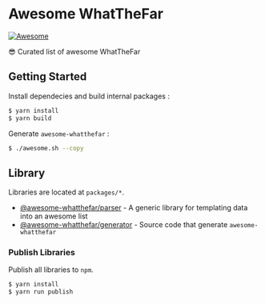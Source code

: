 # Awesome WhatTheFar

[![Awesome](https://cdn.rawgit.com/sindresorhus/awesome/d7305f38d29fed78fa85652e3a63e154dd8e8829/media/badge.svg)](https://github.com/sindresorhus/awesome)

😎 Curated list of awesome WhatTheFar

## Getting Started

Install dependecies and build internal packages :

```bash
$ yarn install
$ yarn build
```

Generate `awesome-whatthefar` :

```bash
$ ./awesome.sh --copy
```

## Library

Libraries are located at `packages/*`.

- [@awesome-whatthefar/parser](packages/generator/README.md) - A generic library for templating data into an awesome list
- [@awesome-whatthefar/generator](packages/parser/README.md) - Source code that generate `awesome-whatthefar`

### Publish Libraries

Publish all libraries to `npm`.

```bash
$ yarn install
$ yarn run publish
```
